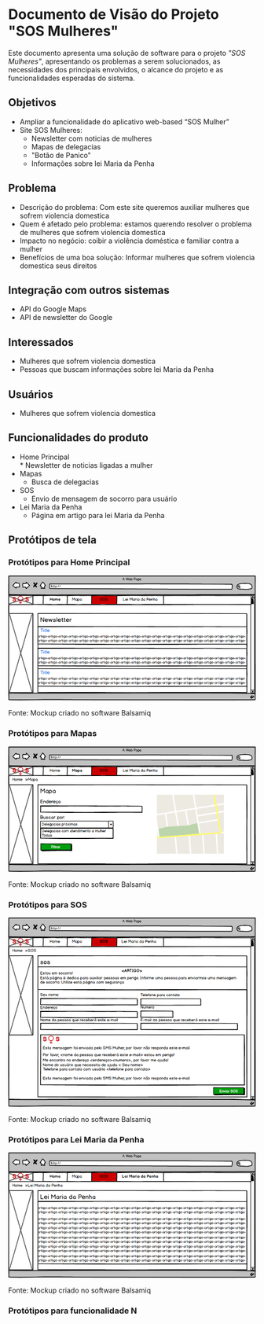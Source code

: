 # Documento de Visão do Projeto "SOS Mulheres"

Este documento apresenta uma solução de software para o projeto *"SOS Mulheres"*, 
apresentando os problemas a serem solucionados, as necessidades dos principais envolvidos, o alcance do projeto e as funcionalidades 
esperadas do sistema.

## Objetivos

* Ampliar a funcionalidade do aplicativo web-based “SOS Mulher” 
* Site SOS Mulheres:
  * Newsletter com noticias de mulheres
  * Mapas de delegacias
  * "Botão de Panico"
  * Informações sobre lei Maria da Penha

## Problema

* Descrição do problema: Com este site queremos auxiliar mulheres que sofrem violencia domestica
* Quem é afetado pelo problema: estamos querendo resolver o problema de mulheres que sofrem violencia domestica
* Impacto no negócio: coibir a violência doméstica e familiar contra a mulher
* Benefícios de uma boa solução: Informar mulheres que sofrem violencia domestica seus direitos 

## Integração com outros sistemas

* API do Google Maps
* API de newsletter do Google
 
## Interessados

* Mulheres que sofrem violencia domestica 
* Pessoas que buscam informações sobre lei Maria da Penha


## Usuários

* Mulheres que sofrem violencia domestica

## Funcionalidades do produto

* Home Principal  
  * 
  Newsletter de noticias ligadas a mulher
* Mapas
  * Busca de delegacias 
* SOS
  * Envio de mensagem de socorro para usuário
* Lei Maria da Penha
  * Página em artigo para lei Maria da Penha

## Protótipos de tela

### Protótipos para Home Principal

![](home.png)

Fonte: Mockup criado no software Balsamiq

### Protótipos para Mapas

![](mapa.png)

Fonte: Mockup criado no software Balsamiq

### Protótipos para SOS

![](SOS.png)

Fonte: Mockup criado no software Balsamiq

### Protótipos para Lei Maria da Penha

![](leimariadapenha.png)

Fonte: Mockup criado no software Balsamiq

### Protótipos para funcionalidade N
